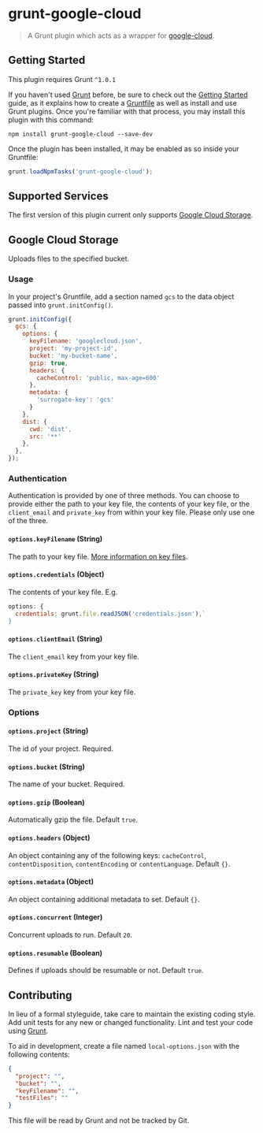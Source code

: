 # grunt-google-cloud

> A Grunt plugin which acts as a wrapper for [google-cloud](https://github.com/GoogleCloudPlatform/google-cloud-node).

## Getting Started
This plugin requires Grunt `^1.0.1`

If you haven't used [Grunt](http://gruntjs.com/) before, be sure to check out the [Getting Started](http://gruntjs.com/getting-started) guide, as it explains how to create a [Gruntfile](http://gruntjs.com/sample-gruntfile) as well as install and use Grunt plugins. Once you're familiar with that process, you may install this plugin with this command:

```shell
npm install grunt-google-cloud --save-dev
```

Once the plugin has been installed, it may be enabled as so inside your Gruntfile:

```js
grunt.loadNpmTasks('grunt-google-cloud');
```

## Supported Services

The first version of this plugin current only supports [Google Cloud Storage](#google-cloud-storage).

## Google Cloud Storage

Uploads files to the specified bucket.

### Usage
In your project's Gruntfile, add a section named `gcs` to the data object passed into `grunt.initConfig()`.

```js
grunt.initConfig({
  gcs: {
    options: {
      keyFilename: 'googlecloud.json',
      project: 'my-project-id',
      bucket: 'my-bucket-name',
      gzip: true,
      headers: {
        cacheControl: 'public, max-age=600'
      },
      metadata: {
        'surrogate-key': 'gcs'
      }
    },
    dist: {
      cwd: 'dist',
      src: '**'
    },
  },
});
```

### Authentication

Authentication is provided by one of three methods. You can choose to provide either the path to your key file, the contents of your key file, or the `client_email` and `private_key` from within your key file. Please only use one of the three.

#### `options.keyFilename` (String)

The path to your key file. [More information on key files](https://github.com/GoogleCloudPlatform/google-cloud-node#authentication).

#### `options.credentials` (Object)

The contents of your key file. E.g.

```js
options: {
  credentials: grunt.file.readJSON('credentials.json'),`
}
```

#### `options.clientEmail` (String)

The `client_email` key from your key file.

#### `options.privateKey` (String)

The `private_key` key from your key file.

### Options

#### `options.project` (String)

The id of your project. Required.

#### `options.bucket` (String)

The name of your bucket. Required.

#### `options.gzip` (Boolean)

Automatically gzip the file. Default `true`.

#### `options.headers` (Object)

An object containing any of the following keys: `cacheControl`, `contentDisposition`, `contentEncoding` or `contentLanguage`. Default `{}`.

#### `options.metadata` (Object)

An object containing additional metadata to set. Default `{}`.

#### `options.concurrent` (Integer)

Concurrent uploads to run. Default `20`.

#### `options.resumable` (Boolean)

Defines if uploads should be resumable or not. Default `true`.

## Contributing
In lieu of a formal styleguide, take care to maintain the existing coding style. Add unit tests for any new or changed functionality. Lint and test your code using [Grunt](http://gruntjs.com/).

To aid in development, create a file named `local-options.json` with the following contents:

```json
{
  "project": "",
  "bucket": "",
  "keyFilename": "",
  "testFiles": ""
}
```
This file will be read by Grunt and not be tracked by Git.
